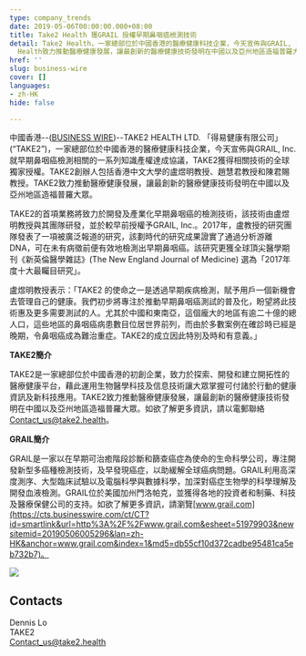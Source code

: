 ```yaml
---
type: company_trends
date: 2019-05-06T00:00:00.000+08:00
title: Take2 Health 獲GRAIL 授權早期鼻咽癌檢測技術
detail: Take2 Health，一家總部位於中國香港的醫療健康科技企業，今天宣佈與GRAIL, Inc. 就早期鼻咽癌檢測相關的一系列知識產權達成協議，獲得相關技術的全球獨家授權。Take2
  Health致力推動醫療健康發展，讓最創新的醫療健康技術發明在中國以及亞州地區造福普羅大眾。
href: ''
slug: business-wire
cover: []
languages:
- zh-HK
hide: false

---
```

中國香港--([BUSINESS WIRE](https://www.businesswire.com/))--TAKE2 HEALTH LTD. 「得易健康有限公司」 (“TAKE2”)，一家總部位於中國香港的醫療健康科技企業，今天宣佈與GRAIL, Inc. 就早期鼻咽癌檢測相關的一系列知識產權達成協議，TAKE2獲得相關技術的全球獨家授權。TAKE2創辦人包括香港中文大學的盧煜明教授、趙慧君教授和陳君賜教授。TAKE2致力推動醫療健康發展，讓最創新的醫療健康技術發明在中國以及亞州地區造福普羅大眾。

TAKE2的首項業務將致力於開發及產業化早期鼻咽癌的檢測技術，該技術由盧煜明教授與其團隊研發，並於較早前授權予GRAIL, Inc.。2017年，盧教授的研究團隊發表了一項被廣泛報道的研究，該劃時代的研究成果證實了通過分析游離DNA，可在未有病徵前便有效地檢測出早期鼻咽癌。該研究更獲全球頂尖醫學期刊《新英倫醫學雜誌》(The New England Journal of Medicine) 選為「2017年度十大最矚目研究」。

盧煜明教授表示：「TAKE2 的使命之一是透過早期疾病檢測，賦予用戶一個新機會去管理自己的健康。我們初步將專注於推動早期鼻咽癌測試的普及化，盼望將此技術惠及更多需要測試的人。尤其於中國和東南亞，這個龐大的地區有逾二十億的總人口，這些地區的鼻咽癌病患數目位居世界前列，而由於多數案例在確診時已經是晚期，令鼻咽癌成為難治重症。TAKE2的成立因此特別及時和有意義。」

**TAKE2簡介**

TAKE2是一家總部位於中國香港的初創企業，致力於探索、開發和建立開拓性的醫療健康平台，藉此運用生物醫學科技及信息技術讓大眾掌握可付諸於行動的健康資訊及新科技應用。TAKE2致力推動醫療健康發展，讓最創新的醫療健康技術發明在中國以及亞州地區造福普羅大眾。如欲了解更多資訊，請以電郵聯絡 Contact_us@take2.health。

**GRAIL簡介**

GRAIL是一家以在早期可治癒階段診斷和篩查癌症為使命的生命科學公司，專注開發新型多癌種檢測技術，及早發現癌症，以助緩解全球癌病問題。GRAIL利用高深度測序、大型臨床試驗以及電腦科學與數據科學，加深對癌症生物學的科學理解及開發血液檢測。GRAIL位於美國加州門洛帕克，並獲得各地的投資者和制藥、科技及醫療保健公司的支持。如欲了解更多資訊，請瀏覽[www.grail.com](https://cts.businesswire.com/ct/CT?id=smartlink&url=http%3A%2F%2Fwww.grail.com&esheet=51979903&newsitemid=20190506005296&lan=zh-HK&anchor=www.grail.com&index=1&md5=db55cf10d372cadbe95481ca5eb732b7)。

![](https://cts.businesswire.com/ct/CT?id=bwnews&sty=20190506005296r1&sid=web02&distro=nx&lang=zh-HK)

## Contacts

Dennis Lo  
TAKE2  
[Contact_us@take2.health](mailto:Contact_us@take2.health)